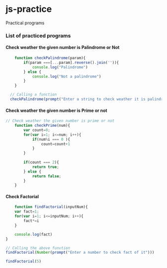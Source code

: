 # js-practice
Practical programs

### List of practiced programs

#### Check weather the given number is Palindrome or Not
```javascript
    function checkPalindrome(param){
        if(param ===[...param].reverse().join('')){
            console.log("Palindrome")
        } else {
            console.log("Not a palindrome")
        }
    }

  // Calling a function
  checkPalindrome(prompt("Enter a string to check weather it is palindrome or not ?"))
```

#### Check weather the given number is Prime or not
```javascript
// Check weather the given number is prime or not
    function checkPrime(num){
        var count=0;
        for(var i=1; i<=num; i++){
            if(num%i === 0 ){
                count=count+1
            }
        }
    
        if(count === 2){
            return true;
        } else {
            return false;
        }
    }
```

#### Check Factorial
```javascript
    function findFactorial(inputNum){
    var fact=1;
    for(var i=1; i<=inputNum; i++){
        fact*=i
    }

    console.log(fact)
}

// Calling the above funvtion
findFactorial(Number(prompt("Enter a number to check fact of it")))

findFactorial(5)
```
